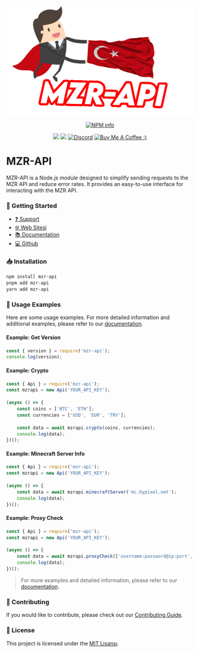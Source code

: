 <div align="center">
<p>
   <a href="#"> <img width=500 src="https://raw.githubusercontent.com/MZRCode/mzr-api/main/mzrapi-logo.png"></a>
</p>
<p>
   <a href="https://nodei.co/npm/mzr-api/"><img src="https://nodei.co/npm/mzr-api.png?downloads=true&stars=true" alt="NPM info" /></a>
</p>
<p>
    <img src="https://img.shields.io/npm/v/mzr-api?style=for-the-badge">
    <img src="https://img.shields.io/npm/l/mzr-api?style=for-the-badge">
    <a href="https://discord.gg/ktVdQYrtXF" target="_blank"> <img alt="Discord" src="https://img.shields.io/badge/Discord-%20Support%20Server-7289da?style=for-the-badge&logo=discord"></a>
    <a href="https://www.buymeacoffee.com/mzrdev" target="_blank"><img src="https://cdn.buymeacoffee.com/buttons/v2/default-yellow.png" width="120px" height="30px" alt="Buy Me A Coffee :)"></a>
 </p>
</div>

# MZR-API
MZR-API is a Node.js module designed to simplify sending requests to the MZR API and reduce error rates. It provides an easy-to-use interface for interacting with the MZR API.

### 🚀 Getting Started
- [❓ Support](https://discord.gg/ktVdQYrtXF)
- [🌐 Web Sitesi](https://www.mzrdev.xyz)
- [📚 Documentation](https://docs.mzrdev.xyz)
- [💻 Github](https://github.com/MZRCode/mzr-api)

### 📥 Installation
```bash
npm install mzr-api
pnpm add mzr-api
yarn add mzr-api
```

### 📝 Usage Examples
Here are some usage examples. For more detailed information and additional examples, please refer to our [documentation](https://docs.mzrdev.xyz).

#### Example: Get Version
```js
const { version } = require('mzr-api');
console.log(version);
```

#### Example: Crypto
```js
const { Api } = require('mzr-api');
const mzrapi = new Api('YOUR_API_KEY');

(async () => {
    const coins = ['BTC', 'ETH'];
    const currencies = ['USD', 'EUR', 'TRY']; 

    const data = await mzrapi.crypto(coins, currencies);
    console.log(data);
})();
```

#### Example: Minecraft Server Info
```js
const { Api } = require('mzr-api');
const mzrapi = new Api('YOUR_API_KEY');

(async () => {
    const data = await mzrapi.minecraftServer('mc.hypixel.net');
    console.log(data);
})();
```

#### Example: Proxy Check
```js
const { Api } = require('mzr-api');
const mzrapi = new Api('YOUR_API_KEY');

(async () => {
    const data = await mzrapi.proxyCheck(['username:password@ip:port', 'username2:password2@ip2:port2']);
    console.log(data);
})();
```
> For more examples and detailed information, please refer to our [documentation](https://docs.mzrdev.xyz).

### 📢 Contributing
If you would like to contribute, please check out our [Contributing Guide](https://www.mzrdev.xyz/contributing).

### 📜 License
This project is licensed under the [MIT Lisansı](https://opensource.org/licenses/MIT).
